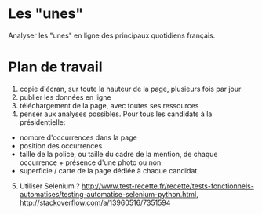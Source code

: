 # Les "unes"

Analyser les "unes" en ligne des principaux quotidiens français.

# Plan de travail

1. copie d'écran, sur toute la hauteur de la page, plusieurs fois par jour
2. publier les données en ligne
3. téléchargement de la page, avec toutes ses ressources
4. penser aux analyses possibles. Pour tous les candidats à la présidentielle:
 - nombre d'occurrences dans la page
 - position des occurrences
 - taille de la police, ou taille du cadre de la mention, de chaque occurrence + présence d'une photo ou non
 - superficie / carte de la page dédiée à chaque candidat
5. Utiliser Selenium ? http://www.test-recette.fr/recette/tests-fonctionnels-automatises/testing-automatise-selenium-python.html, http://stackoverflow.com/a/13960516/7351594
